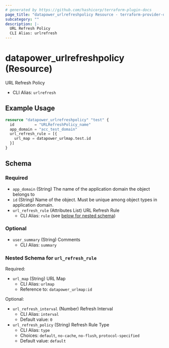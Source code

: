 ```yaml
---
# generated by https://github.com/hashicorp/terraform-plugin-docs
page_title: "datapower_urlrefreshpolicy Resource - terraform-provider-datapower"
subcategory: ""
description: |-
  URL Refresh Policy
  CLI Alias: urlrefresh
---
```


# datapower_urlrefreshpolicy (Resource)

URL Refresh Policy
  - CLI Alias: `urlrefresh`

## Example Usage

```terraform
resource "datapower_urlrefreshpolicy" "test" {
  id         = "URLRefreshPolicy_name"
  app_domain = "acc_test_domain"
  url_refresh_rule = [{
    url_map = datapower_urlmap.test.id
  }]
}
```

<!-- schema generated by tfplugindocs -->
## Schema

### Required

- `app_domain` (String) The name of the application domain the object belongs to
- `id` (String) Name of the object. Must be unique among object types in application domain.
- `url_refresh_rule` (Attributes List) URL Refresh Rule
  - CLI Alias: `rule` (see [below for nested schema](#nestedatt--url_refresh_rule))

### Optional

- `user_summary` (String) Comments
  - CLI Alias: `summary`

<a id="nestedatt--url_refresh_rule"></a>
### Nested Schema for `url_refresh_rule`

Required:

- `url_map` (String) URL Map
  - CLI Alias: `urlmap`
  - Reference to: `datapower_urlmap:id`

Optional:

- `url_refresh_interval` (Number) Refresh Interval
  - CLI Alias: `interval`
  - Default value: `0`
- `url_refresh_policy` (String) Refresh Rule Type
  - CLI Alias: `type`
  - Choices: `default`, `no-cache`, `no-flush`, `protocol-specified`
  - Default value: `default`
